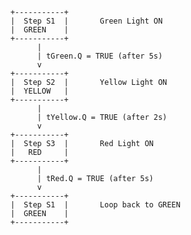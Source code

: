         +-----------+
        |  Step S1  |       Green Light ON
        |  GREEN    |
        +-----------+
              |
              | tGreen.Q = TRUE (after 5s)
              v
        +-----------+
        |  Step S2  |       Yellow Light ON
        |  YELLOW   |
        +-----------+
              |
              | tYellow.Q = TRUE (after 2s)
              v
        +-----------+
        |  Step S3  |       Red Light ON
        |   RED     |
        +-----------+
              |
              | tRed.Q = TRUE (after 5s)
              v
        +-----------+
        |  Step S1  |       Loop back to GREEN
        |  GREEN    |
        +-----------+
